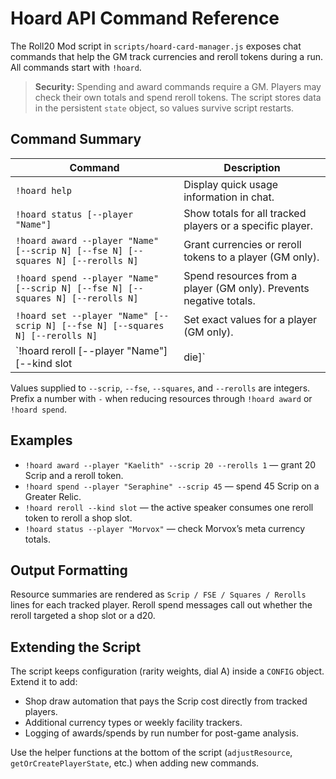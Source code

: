 # Hoard API Command Reference

The Roll20 Mod script in `scripts/hoard-card-manager.js` exposes chat commands that help the GM track currencies and reroll tokens during a run.  All commands start with `!hoard`.

> **Security:** Spending and award commands require a GM. Players may check their own totals and spend reroll tokens.  The script stores data in the persistent `state` object, so values survive script restarts.

## Command Summary

| Command | Description |
| --- | --- |
| `!hoard help` | Display quick usage information in chat.
| `!hoard status [--player "Name"]` | Show totals for all tracked players or a specific player.
| `!hoard award --player "Name" [--scrip N] [--fse N] [--squares N] [--rerolls N]` | Grant currencies or reroll tokens to a player (GM only).
| `!hoard spend --player "Name" [--scrip N] [--fse N] [--squares N] [--rerolls N]` | Spend resources from a player (GM only). Prevents negative totals.
| `!hoard set --player "Name" [--scrip N] [--fse N] [--squares N] [--rerolls N]` | Set exact values for a player (GM only).
| `!hoard reroll [--player "Name"] [--kind slot|die]` | Spend a reroll token. Defaults to the speaker if `--player` is omitted.

Values supplied to `--scrip`, `--fse`, `--squares`, and `--rerolls` are integers.  Prefix a number with `-` when reducing resources through `!hoard award` or `!hoard spend`.

## Examples

- `!hoard award --player "Kaelith" --scrip 20 --rerolls 1` — grant 20 Scrip and a reroll token.
- `!hoard spend --player "Seraphine" --scrip 45` — spend 45 Scrip on a Greater Relic.
- `!hoard reroll --kind slot` — the active speaker consumes one reroll token to reroll a shop slot.
- `!hoard status --player "Morvox"` — check Morvox’s meta currency totals.

## Output Formatting

Resource summaries are rendered as `Scrip / FSE / Squares / Rerolls` lines for each tracked player.  Reroll spend messages call out whether the reroll targeted a shop slot or a d20.

## Extending the Script

The script keeps configuration (rarity weights, dial A) inside a `CONFIG` object.  Extend it to add:

- Shop draw automation that pays the Scrip cost directly from tracked players.
- Additional currency types or weekly facility trackers.
- Logging of awards/spends by run number for post-game analysis.

Use the helper functions at the bottom of the script (`adjustResource`, `getOrCreatePlayerState`, etc.) when adding new commands.
